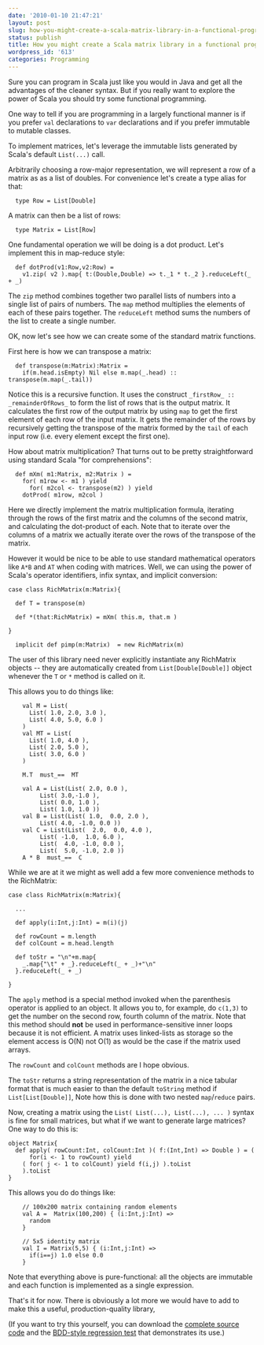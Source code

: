 ```yaml
---
date: '2010-01-10 21:47:21'
layout: post
slug: how-you-might-create-a-scala-matrix-library-in-a-functional-programming-style
status: publish
title: How you might create a Scala matrix library in a functional programming style
wordpress_id: '613'
categories: Programming
---
```


Sure you can program in Scala just like you would in Java and get all the advantages of the cleaner syntax.  But if you really want to explore the power of Scala you should try some functional programming.

One way to tell if you are programming in a largely functional manner is if you prefer `val` declarations to `var` declarations and if you prefer immutable to mutable classes.

To implement matrices, let's leverage the immutable lists generated by Scala's default `List(...)` call.

Arbitrarily choosing a row-major representation, we will represent a row of a matrix as as a list of doubles.  For convenience let's create a type alias for that:


      type Row = List[Double]


A matrix can then be a list of rows:


      type Matrix = List[Row]


One fundamental operation we will be doing is a dot product.  Let's implement this in map-reduce style:


      def dotProd(v1:Row,v2:Row) =
        v1.zip( v2 ).map{ t:(Double,Double) => t._1 * t._2 }.reduceLeft(_ + _)


The `zip` method combines together two parallel lists of numbers into a single list of pairs of numbers.  The `map` method multiplies the elements of each of these pairs together.  The `reduceLeft` method sums the numbers of the list to create a single number.

OK, now let's see how we can create some of the standard matrix functions.

First here is how we can transpose a matrix:


      def transpose(m:Matrix):Matrix =
        if(m.head.isEmpty) Nil else m.map(_.head) :: transpose(m.map(_.tail))


Notice this is a recursive function.  It uses the construct `_firstRow_ :: _remainderOfRows_` to form the list of rows that is the output matrix.  It calculates the first row of the output matrix by using `map` to get the first element of each row of the input matrix.  It gets the remainder of the rows by recursively getting the transpose of the matrix formed by the `tail` of each input row (i.e. every element except the first one).

How about matrix multiplication?  That turns out to be pretty straightforward using standard Scala "for comprehensions":


      def mXm( m1:Matrix, m2:Matrix ) =
        for( m1row <- m1 ) yield
          for( m2col <- transpose(m2) ) yield
    	dotProd( m1row, m2col )


Here we directly implement the matrix multiplication formula, iterating through the rows of the first matrix and the columns of the second matrix, and calculating the dot-product of each.  Note that to iterate over the columns of a matrix we actually iterate over the rows of the transpose of the matrix.

However it would be nice to be able to use standard mathematical operators like `A*B` and `AT` when coding with matrices.  Well, we can using the power of Scala's operator identifiers, infix syntax, and implicit conversion:


    case class RichMatrix(m:Matrix){

      def T = transpose(m)

      def *(that:RichMatrix) = mXm( this.m, that.m )

    }

      implicit def pimp(m:Matrix)  = new RichMatrix(m)


The user of this library need never explicitly instantiate any RichMatrix objects -- they are automatically created from `List[Double[Double]]` object whenever the `T` or `*` method is called on it.

This allows you to do things like:


        val M = List(
          List( 1.0, 2.0, 3.0 ),
          List( 4.0, 5.0, 6.0 )
        )
        val MT = List(
          List( 1.0, 4.0 ),
          List( 2.0, 5.0 ),
          List( 3.0, 6.0 )
        )

        M.T  must_==  MT

        val A = List(List( 2.0, 0.0 ),
    		 List( 3.0,-1.0 ),
    		 List( 0.0, 1.0 ),
    		 List( 1.0, 1.0 ))
        val B = List(List( 1.0,  0.0, 2.0 ),
    		 List( 4.0, -1.0, 0.0 ))
        val C = List(List(  2.0,  0.0, 4.0 ),
    		 List( -1.0,  1.0, 6.0 ),
    		 List(  4.0, -1.0, 0.0 ),
    		 List(  5.0, -1.0, 2.0 ))
        A * B  must_==  C


While we are at it we might as well add a few more convenience methods to the RichMatrix:


    case class RichMatrix(m:Matrix){

      ...

      def apply(i:Int,j:Int) = m(i)(j)

      def rowCount = m.length
      def colCount = m.head.length

      def toStr = "\n"+m.map{
        _.map{"\t" + _}.reduceLeft(_ + _)+"\n"
      }.reduceLeft(_ + _)

    }


The `apply` method is a special method invoked when the parenthesis operator is applied to an object.  It allows you to, for example, do `c(1,3)` to get the number on the second row, fourth column of the matrix.  Note that this method should **not** be used in performance-sensitive inner loops because it is not efficient.  A matrix uses linked-lists as storage so the element access is O(N) not O(1) as would be the case if the matrix used arrays.

The `rowCount` and `colCount` methods are I hope obvious.

The `toStr` returns a string representation of the matrix in a nice tabular format that is much easier to than the default `toString` method if `List[List[Double]]`,  Note how this is done with two nested `map`/`reduce` pairs.

Now, creating a matrix using the `List( List(...), List(...), ... )` syntax is fine for small matrices, but what if we want to generate large matrices?  One way to do this is:


    object Matrix{
      def apply( rowCount:Int, colCount:Int )( f:(Int,Int) => Double ) = (
          for(i <- 1 to rowCount) yield
    	( for( j <- 1 to colCount) yield f(i,j) ).toList
        ).toList
    }


This allows you do do things like:


        // 100x200 matrix containing random elements
        val A =  Matrix(100,200) { (i:Int,j:Int) =>
          random
        }

        // 5x5 identity matrix
        val I = Matrix(5,5) { (i:Int,j:Int) =>
          if(i==j) 1.0 else 0.0
        }


Note that everything above is pure-functional: all the objects are immutable and each function is implemented as a single expression.

That's it for now.  There is obviously a lot more we would have to add to make this a useful, production-quality library,

(If you want to try this yourself, you can download the [complete source code](http://bit.ly/eob-src) and the [BDD-style regression test](http://bit.ly/matrix_test) that demonstrates its use.)

